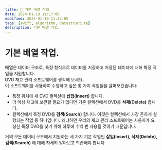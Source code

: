 ```yaml
---
title: 📝 기본 배열 작업
date: 2024-01-19 11:17:00
modified: 2024-01-19 11:23:00
tags: [swift, algorithm, datastructure]
description: 기본 배열 작업.
---
```


# 기본 배열 작업.

배열은 데이터 구조로, 특정 형식으로 데이터를 저장하고 저장된 데이터에 대해 특정 작업을 지원합니다.<br>
DVD 재고 관리 소프트웨어를 생각해 보세요.<br>
이 소프트웨어를 사용하여 수행하고 싶은 몇 가지 작업들을 살펴보겠습니다:<br>

- 특정 위치에 새 DVD 컬렉션에 **삽입(Insert)** 합니다.
- 더 이상 재고에 보관할 필요가 없다면 기존 컬렉션에서 DVD를 **삭제(Delete)** 합니다.
- 컬렉션에서 특정 DVD를 **검색(Search)** 합니다. 이것은 컬렉션에서 가장 흔하게 실행되는 작업 중 하나입니다. 왜냐하면 우리의 재고 관리 소프트웨어는 사용자가 요청한 특정 DVD를 찾기 위해 하루에 수백 번 사용될 것이기 때문입니다.<br>

거의 모든 데이터 구조에서 지원하는 세 가지 기본 작업인 **삽입(Insert), 삭제(Delete), 검색(Search)** 에 대해 자세히 알아보고 학습해야 합니다.
